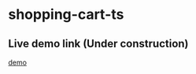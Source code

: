 # shopping-cart-ts
## Live demo link (Under construction)
[demo](https://shopping-cart-v0.netlify.app/)
